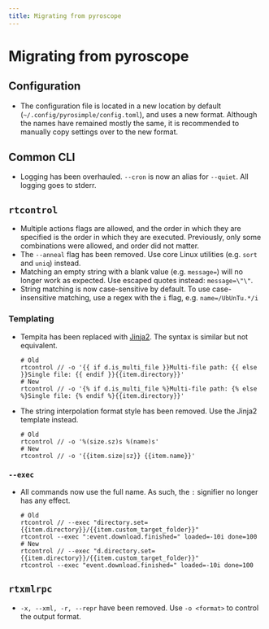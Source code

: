 ```yaml
---
title: Migrating from pyroscope
---
```

# Migrating from pyroscope

## Configuration

* The configuration file is located in a new location by default (`~/.config/pyrosimple/config.toml`), and uses a new format. Although the names have remained mostly the same, it is recommended to manually copy settings over to the new format.

## Common CLI

* Logging has been overhauled. `--cron` is now an alias for `--quiet`. All logging goes to stderr.

## `rtcontrol`

* Multiple actions flags are allowed, and the order in which they are specified is the order in which they are executed. Previously, only some combinations were allowed, and order did not matter.
* The `--anneal` flag has been removed. Use core Linux utilities (e.g. `sort` and `uniq`) instead.
* Matching an empty string with a blank value (e.g. `message=`) will no longer work as expected. Use escaped quotes instead: `message=\"\"`.
* String matching is now case-sensitive by default. To use case-insensitive matching, use a regex with the `i` flag, e.g. `name=/UbUnTu.*/i`

### Templating

* Tempita has been replaced with [Jinja2](https://jinja.palletsprojects.com/en/3.0.x/templates/). The syntax is similar
  but not equivalent.
  ```
  # Old
  rtcontrol // -o '{{ if d.is_multi_file }}Multi-file path: {{ else }}Single file: {{ endif }}{{item.directory}}'
  # New
  rtcontrol // -o '{% if d.is_multi_file %}Multi-file path: {% else %}Single file: {% endif %}{{item.directory}}'
  ```
* The string interpolation format style has been removed. Use the Jinja2 template instead.
  ```
  # Old
  rtcontrol // -o '%(size.sz)s %(name)s'
  # New
  rtcontrol // -o '{{item.size|sz}} {{item.name}}'
  ```

### `--exec`

* All commands now use the full name. As such, the `:` signifier no longer has any effect.
  ```
  # Old
  rtcontrol // --exec "directory.set={{item.directory}}/{{item.custom_target_folder}}"
  rtcontrol --exec ":event.download.finished=" loaded=-10i done=100
  # New
  rtcontrol // --exec "d.directory.set={{item.directory}}/{{item.custom_target_folder}}"
  rtcontrol --exec "event.download.finished=" loaded=-10i done=100
  ```

## `rtxmlrpc`

* `-x, --xml, -r, --repr` have been removed. Use `-o <format>` to control the output format.
